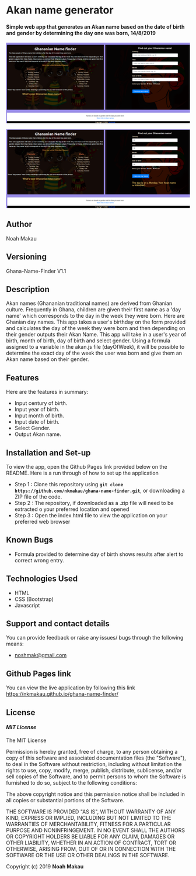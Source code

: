 # Akan name generator
#### Simple web app that generates an Akan name based on the date of birth and gender by determining the day one was born, 14/8/2019
![alt text](images/app.png)

![alt text](images/results.png)

## Author
Noah Makau

## Versioning
Ghana-Name-Finder V1.1

## Description
Akan names (Ghananian traditional names) are derived from Ghanian culture. Frequently in Ghana, children are given their first name as a 'day name' which corresponds to the day in the week they were born. Here are Ghanian day names. This app takes a user's birthday on the form provided and calculates the day of the week they were born and then depending on their gender outputs their Akan Name.
This app will take in a user's year of birth, month of birth, day of birth and select gender. Using a formula assigned to a variable in the akan.js file (dayOfWeek), it will be possible to determine the exact day of the week the user was born and give them an Akan name based on their gender.

## Features
Here are the features in summary:
* Input century of birth.
* Input year of birth.
* Input month of birth.
* Input date of birth.
* Select Gender.
* Output Akan name.


## Installation and Set-up
To view the app, open the Github Pages link provided below on the README.
Here is a run through of how to set up the application
* Step 1 : Clone this repository using **`git clone https://github.com/nkmakau/ghana-name-finder.git`**, or downloading a ZIP file of the code.
* Step 2 : The repository, if downloaded as a .zip file will need to be extracted o your preferred location and opened
* Step 3 : Open the index.html file to view the application on your preferred web browser

## Known Bugs
* Formula provided to determine day of birth shows results after alert to correct wrong entry.

## Technologies Used
* HTML  
* CSS (Bootstrap)
* Javascript

## Support and contact details
You can provide feedback or raise any issues/ bugs through the following means:
* noshmak@gmail.com

## Github Pages link
You can view the live application by following this link https://nkmakau.github.io/ghana-name-finder/

## License
#### *MIT License*
The MIT License

Permission is hereby granted, free of charge, to any person obtaining a copy
of this software and associated documentation files (the "Software"), to deal
in the Software without restriction, including without limitation the rights
to use, copy, modify, merge, publish, distribute, sublicense, and/or sell
copies of the Software, and to permit persons to whom the Software is
furnished to do so, subject to the following conditions:

The above copyright notice and this permission notice shall be included in
all copies or substantial portions of the Software.

THE SOFTWARE IS PROVIDED "AS IS", WITHOUT WARRANTY OF ANY KIND, EXPRESS OR
IMPLIED, INCLUDING BUT NOT LIMITED TO THE WARRANTIES OF MERCHANTABILITY,
FITNESS FOR A PARTICULAR PURPOSE AND NONINFRINGEMENT. IN NO EVENT SHALL THE
AUTHORS OR COPYRIGHT HOLDERS BE LIABLE FOR ANY CLAIM, DAMAGES OR OTHER
LIABILITY, WHETHER IN AN ACTION OF CONTRACT, TORT OR OTHERWISE, ARISING FROM,
OUT OF OR IN CONNECTION WITH THE SOFTWARE OR THE USE OR OTHER DEALINGS IN
THE SOFTWARE.

Copyright (c) 2019 **Noah Makau**
